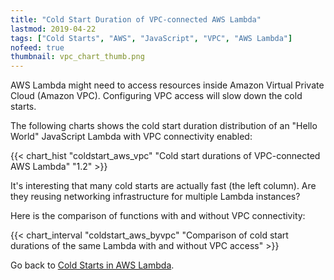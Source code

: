 ```yaml
---
title: "Cold Start Duration of VPC-connected AWS Lambda"
lastmod: 2019-04-22
tags: ["Cold Starts", "AWS", "JavaScript", "VPC", "AWS Lambda"]
nofeed: true
thumbnail: vpc_chart_thumb.png
---
```


AWS Lambda might need to access resources inside Amazon Virtual Private Cloud (Amazon VPC). Configuring VPC access will slow down the cold starts.

The following charts shows the cold start duration distribution of an "Hello World" JavaScript Lambda with VPC connectivity enabled:

{{< chart_hist 
     "coldstart_aws_vpc" 
     "Cold start durations of VPC-connected AWS Lambda" 
     "1.2" >}}

It's interesting that many cold starts are actually fast (the left column). Are they reusing networking infrastructure for multiple Lambda instances?

Here is the comparison of functions with and without VPC connectivity:

{{< chart_interval 
    "coldstart_aws_byvpc"
    "Comparison of cold start durations of the same Lambda with and without VPC access" >}}

Go back to [Cold Starts in AWS Lambda](/serverless/coldstarts/aws/).